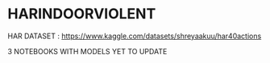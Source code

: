 # HARINDOORVIOLENT

HAR DATASET : https://www.kaggle.com/datasets/shreyaakuu/har40actions

3 NOTEBOOKS WITH MODELS YET TO UPDATE

